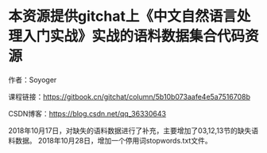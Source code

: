 # 本资源提供gitchat上《中文自然语言处理入门实战》实战的语料数据集合代码资源

作者：Soyoger

课程链接：https://gitbook.cn/gitchat/column/5b10b073aafe4e5a7516708b

CSDN博客：https://blog.csdn.net/qq_36330643

2018年10月17日，对缺失的语料数据进行了补充，主要增加了03,12,13节的缺失语料数据。
2018年10月28日，增加一个停用词stopwords.txt文件。
